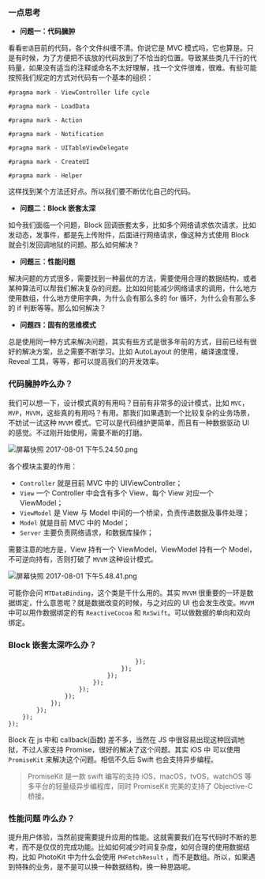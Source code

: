 ### 一点思考

- **问题一：代码臃肿**

看看`密语`目前的代码，各个文件纠缠不清。你说它是 MVC 模式吗，它也算是。只是有时候，为了方便把不该放的代码放到了不恰当的位置。导致某些类几千行的代码量，如果没有适当的注释或命名不太好理解，找一个文件很难，很难。有些可能按照我们规定的方式对代码有一个基本的组织：

```
#pragma mark - ViewController life cycle

#pragma mark - LoadData

#pragma mark - Action

#pragma mark - Notification

#pragma mark - UITableViewDelegate

#pragma mark - CreateUI

#pragma mark - Helper
```
这样找到某个方法还好点。所以我们要不断优化自己的代码。

- **问题二：Block 嵌套太深**

如今我们面临一个问题，Block 回调嵌套太多，比如多个网络请求依次请求，比如发动态，发事件，都是先上传附件，后面进行网络请求，像这种方式使用 Block 就会引发回调地狱的问题。那么如何解决？

- **问题三：性能问题**

解决问题的方式很多，需要找到一种最优的方法，需要使用合理的数据结构，或者某种算法可以帮我们解决复杂的问题。比如如何能减少网络请求的调用，什么地方使用数组，什么地方使用字典，为什么会有那么多的 for 循环，为什么会有那么多的 if 判断等等。那么如何解决？

- **问题四：固有的思维模式**

总是使用同一种方式来解决问题，其实有些方式是很多年前的方式，目前已经有很好的解决方案，总之需要不断学习。比如 AutoLayout 的使用，编译速度慢，Reveal 工具，等等，都可以提高我们的开发效率。

### 代码臃肿咋么办？

我们可以想一下，设计模式真的有用吗？目前有非常多的设计模式，比如 `MVC`，`MVP`，`MVVM`，这些真的有用吗？有用。那我们如果遇到一个比较复杂的业务场景，不妨试一试这种 `MVVM` 模式。它可以是代码维护更简单，而且有一种数据驱动 UI 的感觉。不过刚开始使用，需要不断的打磨。


![屏幕快照 2017-08-01 下午5.24.50.png](http://upload-images.jianshu.io/upload_images/1664496-be0cebe7b77c1e38.png?imageMogr2/auto-orient/strip%7CimageView2/2/w/1240)

各个模块主要的作用：

- `Controller` 就是目前 MVC 中的 UIViewController；
- `View` 一个 Controller 中会含有多个 View，每个 View 对应一个 ViewModel；
- `ViewModel` 是 View 与 Model 中间的一个桥梁，负责传递数据及事件处理；
- `Model` 就是目前 MVC 中的 Model；
- `Server` 主要负责网络请求，和数据库操作；

需要注意的地方是，View 持有一个 ViewModel，ViewModel 持有一个 Model，不可逆向持有，否则打破了 `MVVM` 这种设计模式。


![屏幕快照 2017-08-01 下午5.48.41.png](http://upload-images.jianshu.io/upload_images/1664496-54e3d39a95457229.png?imageMogr2/auto-orient/strip%7CimageView2/2/w/1240)

可能你会问 `MTDataBinding`，这个类是干什么用的。其实 `MVVM` 很重要的一环是数据绑定，什么意思呢？就是数据改变的时候，与之对应的 UI 也会发生改变。`MVVM` 中可以用作数据绑定的有 `ReactiveCocoa` 和 `RxSwift`。可以做数据的单向和双向绑定。

### Block 嵌套太深咋么办？

```
                                    });
                                });
                            });
                        });
                    });
                });
            });
        });
    });
});
```

Block 在 js 中和 callback(函数) 差不多，当然在 JS 中很容易出现这种回调地狱，不过人家支持 Promise，很好的解决了这个问题。其实 iOS 中 可以使用`PromiseKit` 来解决这个问题。相信不久后 Swift 也会支持异步编程。

> PromiseKit 是一款 swift 编写的支持 iOS，macOS，tvOS，watchOS 等多平台的轻量级异步编程库，同时 PromiseKit 完美的支持了 Objective-C 桥接。

### 性能问题 咋么办？

提升用户体验，当然前提需要提升应用的性能。这就需要我们在写代码时不断的思考，而不是仅仅的完成功能。比如如何减少时间复杂度，如何合理的使用数据结构，比如 PhotoKit 中为什么会使用 `PHFetchResult` ，而不是数组。所以，如果遇到特殊的业务，是不是可以换一种数据结构，换一种思路呢。